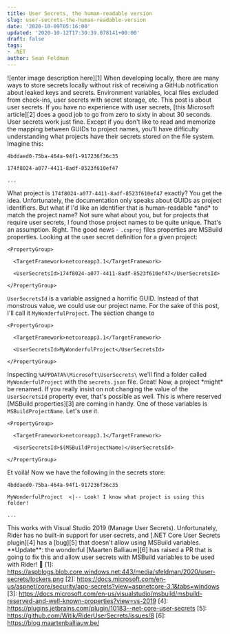 ```yaml
---
title: User Secrets, the human-readable version
slug: user-secrets-the-human-readable-version
date: '2020-10-09T05:16:00'
updated: '2020-10-12T17:30:39.078141+00:00'
draft: false
tags:
- .NET
author: Sean Feldman
---
```

![enter image description here][1]
When developing locally, there are many ways to store secrets locally without risk of receiving a GitHub notification about leaked keys and secrets. Environment variables, local files excluded from check-ins, user secrets with secret storage, etc. This post is about user secrets. If you have no experience with user secrets, [this Microsoft article][2] does a good job to go from zero to sixty in about 30 seconds.
User secrets work just fine. Except if you don't like to read and memorize the mapping between GUIDs to project names, you'll have difficulty understanding what projects have their secrets stored on the file system. Imagine this:
```
4bddaed0-75ba-464a-94f1-917236f36c35
174f8024-a077-4411-8adf-8523f610ef47
...
```
What project is `174f8024-a077-4411-8adf-8523f610ef47` exactly? You get the idea.
Unfortunately, the documentation only speaks about GUIDs as project identifiers. But what if I'd like an identifier that is human-readable \*and\* to match the project name? Not sure what about you, but for projects that require user secrets, I found those project names to be quite unique. That's an assumption. Right.
The good news - `.csproj` files properties are MSBuild properties. Looking at the user secret definition for a given project:
```
<PropertyGroup>
  <TargetFramework>netcoreapp3.1</TargetFramework>
  <UserSecretsId>174f8024-a077-4411-8adf-8523f610ef47</UserSecretsId>
</PropertyGroup>
```
`UserSecretsId` is a variable assigned a horrific GUID. Instead of that monstrous value, we could use our project name. For the sake of this post, I'll call it `MyWonderfulProject`. The section change to
```
<PropertyGroup>
  <TargetFramework>netcoreapp3.1</TargetFramework>
  <UserSecretsId>MyWonderfulProject</UserSecretsId>
</PropertyGroup>
```
Inspecting `%APPDATA%\Microsoft\UserSecrets\` we'll find a folder called `MyWonderfulProject` with the `secrets.json` file. Great!
Now, a project \*might\* be renamed. If you really insist on not changing the value of the `UserSecretsId` property ever, that's possible as well. This is where reserved [MSBuild properties][3] are coming in handy. One of those variables is `MSBuildProjectName`. Let's use it.
```
<PropertyGroup>
  <TargetFramework>netcoreapp3.1</TargetFramework>
  <UserSecretsId>$(MSBuildProjectName)</UserSecretsId>
</PropertyGroup>
```
Et voilà! Now we have the following in the secrets store:
```
4bddaed0-75ba-464a-94f1-917236f36c35
MyWonderfulProject  <|-- Look! I know what project is using this folder!
...
```
This works with Visual Studio 2019 (Manage User Secrets). Unfortunately, Rider has no built-in support for user secrets, and [.NET Core User Secrets plugin][4] has a [bug][5] that doesn't allow using MSBuild variables.
\*\*Update\*\*: the wonderful [Maarten Balliauw][6] has raised a PR that is going to fix this and allow user secrets with MSBuild variables to be used with Rider! 🎉
[1]: https://aspblogs.blob.core.windows.net:443/media/sfeldman/2020/user-secrets/lockers.png
[2]: https://docs.microsoft.com/en-us/aspnet/core/security/app-secrets?view=aspnetcore-3.1&tabs=windows
[3]: https://docs.microsoft.com/en-us/visualstudio/msbuild/msbuild-reserved-and-well-known-properties?view=vs-2019
[4]: https://plugins.jetbrains.com/plugin/10183--net-core-user-secrets
[5]: https://github.com/Witik/RiderUserSecrets/issues/8
[6]: https://blog.maartenballiauw.be/
